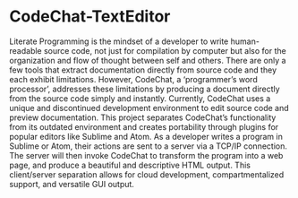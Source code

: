 # CodeChat-TextEditor
Literate Programming is the mindset of a developer to write human-readable source code, not just for compilation by computer but also for the organization and flow of thought between self and others. There are only a few tools that extract documentation directly from source code and they each exhibit limitations. However, CodeChat, a ‘programmer’s word processor’, addresses these limitations by producing a document directly from the source code simply and instantly. Currently, CodeChat uses a unique and discontinued development environment to edit source code and preview documentation. This project separates CodeChat’s functionality from its outdated environment and creates portability through plugins for popular editors like Sublime and Atom. As a developer writes a program in Sublime or Atom, their actions are sent to a server via a TCP/IP connection. The server will then invoke CodeChat to transform the program into a web page, and produce a beautiful and descriptive HTML output. This client/server separation allows for cloud development, compartmentalized support, and versatile GUI output.
